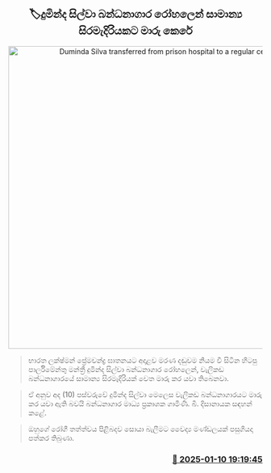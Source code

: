 <p align='center'><b><h2 align='center' title='Duminda Silva transferred from prison hospital to a regular cell'>🏷දුමින්ද සිල්වා බන්ධනාගාර රෝහලෙන් සාමාන්‍ය සිරමැදිරියකට මාරු කෙරේ</h2></b></p>
<p align='center'><img src='https://helakuru.sgp1.cdn.digitaloceanspaces.com/esana/images/lib/duminda-silva-2-archived.jpg' width='600' alt='Duminda Silva transferred from prison hospital to a regular cell'></p>

> භාරත ලක්ෂ්මන් ප්‍රේමචන්ද්‍ර ඝාතනයට අදාළව මරණ දඬුවම නියම වී සිටින හිටපු පාර්ලිමේන්තු මන්ත්‍රී දුමින්ද සිල්වා බන්ධනාගාර රෝහලෙන්, වැලිකඩ බන්ධනාගාරයේ සාමාන්‍ය සිරමැදිරියක් වෙත මාරු කර යවා තිබෙනවා.

> ඒ අනුව ​අද (10) පස්වරුවේ දුමින්ද සිල්වා මෙලෙස වැලිකඩ බන්ධනාගාරයට මාරු කර යවා ඇති බවයි බන්ධනාගාර මාධ්‍ය ප්‍රකාශක ගාමිණී. බී. දිසානායක සඳහන් කළේ.

> ඔහුගේ රෝගී තත්ත්වය පිළිබදව සොයා බැලීමට වෛද්‍ය මණ්ඩලයක් පසුගියදා පත්කර තිබුණා.



<h3 align='right'><a href='https://www.helakuru.lk/esana/p/106511/'>📅 2025-01-10 19:19:45</a></h3>
